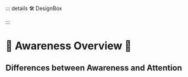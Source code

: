 ::: details 🛠 DesignBox



:::

# 💜 <neuro>Awareness Overview </neuro>💜

## Differences between Awareness and Attention